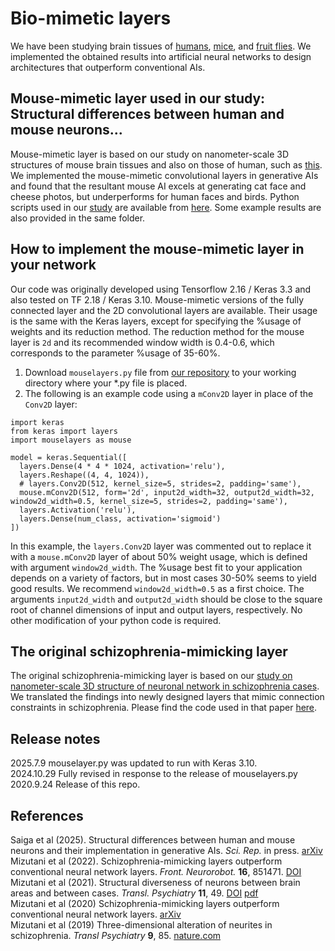 # Bio-mimetic layers
We have been studying brain tissues of <a href="https://dx.doi.org/10.1038/s41398-019-0427-4">humans</a>, <A href="http://doi.org/10.1038/srep35061">mice</A>, and <a href="http://dx.doi.org/10.1016/j.jsb.2013.08.012">fruit flies</a>. We implemented the obtained results into artificial neural networks to design architectures that outperform conventional AIs.

## Mouse-mimetic layer used in our study: Structural differences between human and mouse neurons...
Mouse-mimetic layer is based on our study on nanometer-scale 3D structures of mouse brain tissues and also on those of human, such as [this](https://journals.plos.org/plosone/article?id=10.1371/journal.pone.0287646). We implemented the mouse-mimetic convolutional layers in generative AIs and found that the resultant mouse AI excels at generating cat face and cheese photos, but underperforms for human faces and birds. Python scripts used in our <a href="https://arxiv.org/abs/2410.20735">study</a> are available from <a href="https://github.com/mizutanilab/biomimetic-nn/tree/master/mouse">here</a>. Some example results are also provided in the same folder.<BR>

## How to implement the mouse-mimetic layer in your network
Our code was originally developed using Tensorflow 2.16 / Keras 3.3 and also tested on TF 2.18 / Keras 3.10. Mouse-mimetic versions of the fully connected layer and the 2D convolutional layers are available. Their usage is the same with the Keras layers, except for specifying the %usage of weights and its reduction method. The reduction method for the mouse layer is `2d` and its recommended window width is 0.4-0.6, which corresponds to the parameter %usage of 35-60%. 
1. Download `mouselayers.py` file from <a href="https://github.com/mizutanilab/biomimetic-nn">our repository</a> to your working directory where your *.py file is placed.  
2. The following is an example code using a `mConv2D` layer in place of the `Conv2D` layer: 
```
import keras
from keras import layers
import mouselayers as mouse

model = keras.Sequential([
  layers.Dense(4 * 4 * 1024, activation='relu'),
  layers.Reshape((4, 4, 1024)),
  # layers.Conv2D(512, kernel_size=5, strides=2, padding='same'),
  mouse.mConv2D(512, form='2d', input2d_width=32, output2d_width=32, window2d_width=0.5, kernel_size=5, strides=2, padding='same'),
  layers.Activation('relu'),
  layers.Dense(num_class, activation='sigmoid')
])
```
In this example, the `layers.Conv2D` layer was commented out to replace it with a `mouse.mConv2D` layer of about 50% weight usage, which is defined with argument `window2d_width`. The %usage best fit to your application depends on a variety of factors, but in most cases 30-50% seems to yield good results. We recommend `window2d_width=0.5` as a first choice. The arguments `input2d_width` and `output2d_width` should be close to the square root of channel dimensions of input and output layers, respectively. No other modification of your python code is required. 

## The original schizophrenia-mimicking layer
The original schizophrenia-mimicking layer is based on our [study on nanometer-scale 3D structure of neuronal network in schizophrenia cases](https://www.nature.com/articles/s41398-019-0427-4). We translated the findings into newly designed layers that mimic connection constraints in schizophrenia. Please find the code used in that paper <a href="https://github.com/mizutanilab/biomimetic-nn/tree/master/FrontNeurorobot">here</a>.<BR>

## Release notes
2025.7.9 mouselayer.py was updated to run with Keras 3.10.<BR>
2024.10.29 Fully revised in response to the release of mouselayers.py<BR>
2020.9.24 Release of this repo.

## References
Saiga et al (2025). Structural differences between human and mouse neurons and their implementation in generative AIs. <i>Sci. Rep.</i> in press. <a href="https://arxiv.org/abs/2410.20735">arXiv</a><BR>
Mizutani et al (2022). Schizophrenia-mimicking layers outperform conventional neural network layers. <i>Front. Neurorobot.</i> <b>16</b>, 851471. <a href="https://doi.org/10.3389/fnbot.2022.851471">DOI</a><BR>
Mizutani et al (2021). Structural diverseness of neurons between brain areas and between cases. <I>Transl. Psychiatry</I> <B>11</B>, 49. 
 <a href="https://doi.org/10.1038/s41398-020-01173-x">DOI</a>
 <a href="https://www.nature.com/articles/s41398-020-01173-x.pdf">pdf</a><BR>
Mizutani et al (2020) Schizophrenia-mimicking layers outperform conventional neural network layers. [arXiv](https://arxiv.org/abs/2009.10887)<BR>
Mizutani et al (2019) Three-dimensional alteration of neurites in schizophrenia. <i>Transl Psychiatry</i> <b>9</b>, 85. [nature.com](https://www.nature.com/articles/s41398-019-0427-4)

